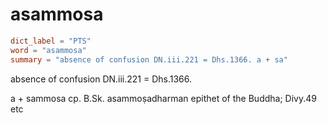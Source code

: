 # asammosa

``` toml
dict_label = "PTS"
word = "asammosa"
summary = "absence of confusion DN.iii.221 = Dhs.1366. a + sa"
```

absence of confusion DN.iii.221 = Dhs.1366.

a \+ sammosa cp. B.Sk. asammoṣadharman epithet of the Buddha; Divy.49 etc

